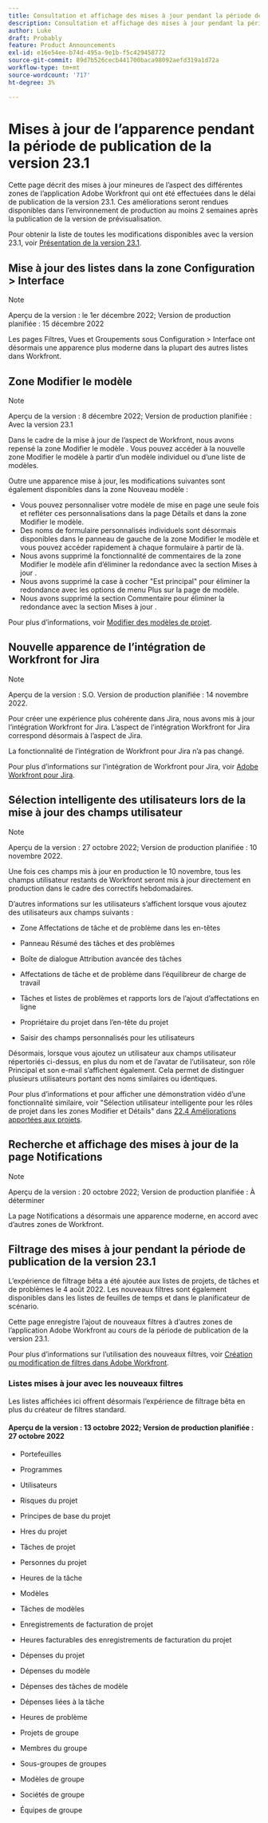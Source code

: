 ```yaml
---
title: Consultation et affichage des mises à jour pendant la période de publication de la version 23.1
description: Consultation et affichage des mises à jour pendant la période de publication de la version 23.1
author: Luke
draft: Probably
feature: Product Announcements
exl-id: e16e54ee-b74d-495a-9e1b-f5c429458772
source-git-commit: 89d7b526cecb441700baca98092aefd319a1d72a
workflow-type: tm+mt
source-wordcount: '717'
ht-degree: 3%

---
```


# Mises à jour de l’apparence pendant la période de publication de la version 23.1

Cette page décrit des mises à jour mineures de l’aspect des différentes zones de l’application Adobe Workfront qui ont été effectuées dans le délai de publication de la version 23.1. Ces améliorations seront rendues disponibles dans l’environnement de production au moins 2 semaines après la publication de la version de prévisualisation.

Pour obtenir la liste de toutes les modifications disponibles avec la version 23.1, voir [Présentation de la version 23.1](/help/quicksilver/product-announcements/product-releases/23.1-release-activity/23-1-release-overview.md).

## Mise à jour des listes dans la zone Configuration > Interface

>[!NOTE]
>
>Aperçu de la version : le 1er décembre 2022; Version de production planifiée : 15 décembre 2022

Les pages Filtres, Vues et Groupements sous Configuration > Interface ont désormais une apparence plus moderne dans la plupart des autres listes dans Workfront.

## Zone Modifier le modèle

>[!NOTE]
>
>Aperçu de la version : 8 décembre 2022; Version de production planifiée : Avec la version 23.1

Dans le cadre de la mise à jour de l’aspect de Workfront, nous avons repensé la zone Modifier le modèle . Vous pouvez accéder à la nouvelle zone Modifier le modèle à partir d’un modèle individuel ou d’une liste de modèles.

Outre une apparence mise à jour, les modifications suivantes sont également disponibles dans la zone Nouveau modèle :

* Vous pouvez personnaliser votre modèle de mise en page une seule fois et refléter ces personnalisations dans la page Détails et dans la zone Modifier le modèle.
* Des noms de formulaire personnalisés individuels sont désormais disponibles dans le panneau de gauche de la zone Modifier le modèle et vous pouvez accéder rapidement à chaque formulaire à partir de là.
* Nous avons supprimé la fonctionnalité de commentaires de la zone Modifier le modèle afin d’éliminer la redondance avec la section Mises à jour .
* Nous avons supprimé la case à cocher &quot;Est principal&quot; pour éliminer la redondance avec les options de menu Plus sur la page de modèle.
* Nous avons supprimé la section Commentaire pour éliminer la redondance avec la section Mises à jour .

Pour plus d’informations, voir [Modifier des modèles de projet](/help/quicksilver/manage-work/projects/create-and-manage-templates/edit-templates.md).

## Nouvelle apparence de l’intégration de Workfront for Jira

>[!NOTE]
>
>Aperçu de la version : S.O. Version de production planifiée : 14 novembre 2022.

Pour créer une expérience plus cohérente dans Jira, nous avons mis à jour l’intégration Workfront for Jira. L’aspect de l’intégration Workfront for Jira correspond désormais à l’aspect de Jira.

La fonctionnalité de l’intégration de Workfront pour Jira n’a pas changé.

Pour plus d’informations sur l’intégration de Workfront pour Jira, voir [Adobe Workfront pour Jira](/help/quicksilver/workfront-integrations-and-apps/use-workfront-with-jira/workfront-for-jira.md).

## Sélection intelligente des utilisateurs lors de la mise à jour des champs utilisateur

>[!NOTE]
>
>Aperçu de la version : 27 octobre 2022; Version de production planifiée : 10 novembre 2022.
>
>Une fois ces champs mis à jour en production le 10 novembre, tous les champs utilisateur restants de Workfront seront mis à jour directement en production dans le cadre des correctifs hebdomadaires.

D’autres informations sur les utilisateurs s’affichent lorsque vous ajoutez des utilisateurs aux champs suivants :

* Zone Affectations de tâche et de problème dans les en-têtes

* Panneau Résumé des tâches et des problèmes

* Boîte de dialogue Attribution avancée des tâches

* Affectations de tâche et de problème dans l’équilibreur de charge de travail

* Tâches et listes de problèmes et rapports lors de l’ajout d’affectations en ligne

* Propriétaire du projet dans l’en-tête du projet

* Saisir des champs personnalisés pour les utilisateurs

Désormais, lorsque vous ajoutez un utilisateur aux champs utilisateur répertoriés ci-dessus, en plus du nom et de l’avatar de l’utilisateur, son rôle Principal et son e-mail s’affichent également. Cela permet de distinguer plusieurs utilisateurs portant des noms similaires ou identiques.

Pour plus d’informations et pour afficher une démonstration vidéo d’une fonctionnalité similaire, voir &quot;Sélection utilisateur intelligente pour les rôles de projet dans les zones Modifier et Détails&quot; dans [22.4 Améliorations apportées aux projets](/help/quicksilver/product-announcements/product-releases/22.4-release-activity/22-4-project-enhancements.md).

## Recherche et affichage des mises à jour de la page Notifications

>[!NOTE]
>
>Aperçu de la version : 20 octobre 2022; Version de production planifiée : À déterminer <!-- Phased rollout beginning on November 3, with availability for all customers by November 17, 2022. -->

La page Notifications a désormais une apparence moderne, en accord avec d’autres zones de Workfront.

## Filtrage des mises à jour pendant la période de publication de la version 23.1

L’expérience de filtrage bêta a été ajoutée aux listes de projets, de tâches et de problèmes le 4 août 2022. Les nouveaux filtres sont également disponibles dans les listes de feuilles de temps et dans le planificateur de scénario.

Cette page enregistre l’ajout de nouveaux filtres à d’autres zones de l’application Adobe Workfront au cours de la période de publication de la version 23.1.

Pour plus d’informations sur l’utilisation des nouveaux filtres, voir [Création ou modification de filtres dans Adobe Workfront](/help/quicksilver/reports-and-dashboards/reports/reporting-elements/create-filters.md).

### Listes mises à jour avec les nouveaux filtres

Les listes affichées ici offrent désormais l’expérience de filtrage bêta en plus du créateur de filtres standard.

#### Aperçu de la version : 13 octobre 2022; Version de production planifiée : 27 octobre 2022

* Portefeuilles

* Programmes

* Utilisateurs

* Risques du projet

* Principes de base du projet

* Hres du projet

* Tâches de projet

* Personnes du projet

* Heures de la tâche

* Modèles

* Tâches de modèles

* Enregistrements de facturation de projet

* Heures facturables des enregistrements de facturation du projet

* Dépenses du projet

* Dépenses du modèle

* Dépenses des tâches de modèle

* Dépenses liées à la tâche

* Heures de problème

* Projets de groupe

* Membres du groupe

* Sous-groupes de groupes

* Modèles de groupe

* Sociétés de groupe

* Équipes de groupe
